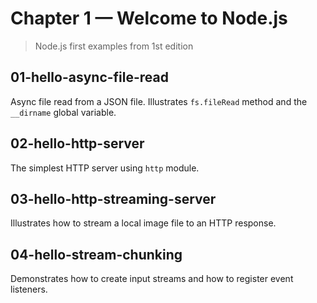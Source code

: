 # Chapter 1 &mdash; Welcome to Node.js
> Node.js first examples from 1st edition

## 01-hello-async-file-read
Async file read from a JSON file. Illustrates `fs.fileRead` method and the `__dirname` global variable.

## 02-hello-http-server
The simplest HTTP server using `http` module.

## 03-hello-http-streaming-server
Illustrates how to stream a local image file to an HTTP response.

## 04-hello-stream-chunking
Demonstrates how to create input streams and how to register event listeners.

